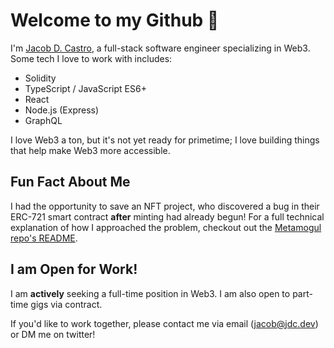 # Welcome to my Github 🫡

I'm [Jacob D. Castro](https://twitter.com/jacobdcastro), a full-stack software engineer specializing in Web3. Some tech I love to work with includes:

- Solidity
- TypeScript / JavaScript ES6+
- React
- Node.js (Express)
- GraphQL

I love Web3 a ton, but it's not yet ready for primetime; I love building things that help make Web3 more accessible.

## Fun Fact About Me

I had the opportunity to save an NFT project, who discovered a bug in their ERC-721 smart contract **after** minting had already begun! For a full technical explanation of how I approached the problem, checkout out the [Metamogul repo's README](https://github.com/jacobdcastro/MetaMogulsNFT/).

## I am Open for Work!

I am **actively** seeking a full-time position in Web3. I am also open to part-time gigs via contract.

If you'd like to work together, please contact me via email (jacob@jdc.dev) or DM me on twitter!
